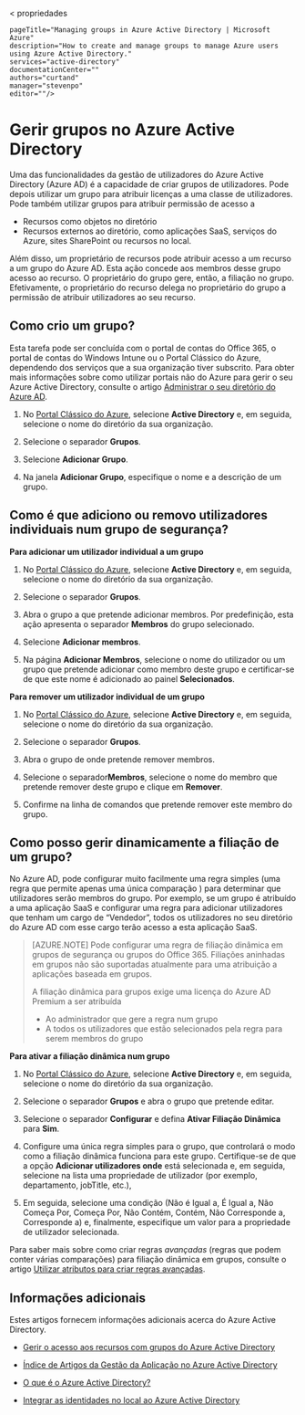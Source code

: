 < propriedades

    pageTitle="Managing groups in Azure Active Directory | Microsoft Azure"
    description="How to create and manage groups to manage Azure users using Azure Active Directory."
    services="active-directory"
    documentationCenter=""
    authors="curtand"
    manager="stevenpo"
    editor=""/>

<tags
    ms.service="active-directory"
    ms.workload="identity"
    ms.tgt_pltfrm="na"
    ms.devlang="na"
    ms.topic="get-started-article"
    ms.date="05/26/2016"
    ms.author="curtand"/>


# Gerir grupos no Azure Active Directory

Uma das funcionalidades da gestão de utilizadores do Azure Active Directory (Azure AD) é a capacidade de criar grupos de utilizadores. Pode depois utilizar um grupo para atribuir licenças a uma classe de utilizadores. Pode também utilizar grupos para atribuir permissão de acesso a

- Recursos como objetos no diretório
- Recursos externos ao diretório, como aplicações SaaS, serviços do Azure, sites SharePoint ou recursos no local.

Além disso, um proprietário de recursos pode atribuir acesso a um recurso a um grupo do Azure AD. Esta ação concede aos membros desse grupo acesso ao recurso. O proprietário do grupo gere, então, a filiação no grupo. Efetivamente, o proprietário do recurso delega no proprietário do grupo a permissão de atribuir utilizadores ao seu recurso.

## Como crio um grupo?

Esta tarefa pode ser concluída com o portal de contas do Office 365, o portal de contas do Windows Intune ou o Portal Clássico do Azure, dependendo dos serviços que a sua organização tiver subscrito. Para obter mais informações sobre como utilizar portais não do Azure para gerir o seu Azure Active Directory, consulte o artigo [Administrar o seu diretório do Azure AD](active-directory-administer.md).

1. No [Portal Clássico do Azure](https://manage.windowsazure.com), selecione **Active Directory** e, em seguida, selecione o nome do diretório da sua organização.

2. Selecione o separador **Grupos**.

3. Selecione **Adicionar Grupo**.

4. Na janela **Adicionar Grupo**, especifique o nome e a descrição de um grupo.


## Como é que adiciono ou removo utilizadores individuais num grupo de segurança?

**Para adicionar um utilizador individual a um grupo**

1. No [Portal Clássico do Azure](https://manage.windowsazure.com), selecione **Active Directory** e, em seguida, selecione o nome do diretório da sua organização.

2. Selecione o separador **Grupos**.

3. Abra o grupo a que pretende adicionar membros. Por predefinição, esta ação apresenta o separador **Membros** do grupo selecionado.

4. Selecione **Adicionar membros**.

5. Na página **Adicionar Membros**, selecione o nome do utilizador ou um grupo que pretende adicionar como membro deste grupo e certificar-se de que este nome é adicionado ao painel **Selecionados**.


**Para remover um utilizador individual de um grupo**

1. No [Portal Clássico do Azure](https://manage.windowsazure.com), selecione **Active Directory** e, em seguida, selecione o nome do diretório da sua organização.

2. Selecione o separador **Grupos**.

3. Abra o grupo de onde pretende remover membros.

4. Selecione o separador**Membros**, selecione o nome do membro que pretende remover deste grupo e clique em **Remover**.

6. Confirme na linha de comandos que pretende remover este membro do grupo.


## Como posso gerir dinamicamente a filiação de um grupo?

No Azure AD, pode configurar muito facilmente uma regra simples (uma regra que permite apenas uma única comparação ) para determinar que utilizadores serão membros do grupo. Por exemplo, se um grupo é atribuído a uma aplicação SaaS e configurar uma regra para adicionar utilizadores que tenham um cargo de “Vendedor”, todos os utilizadores no seu diretório do Azure AD com esse cargo terão acesso a esta aplicação SaaS.

> [AZURE.NOTE] Pode configurar uma regra de filiação dinâmica em grupos de segurança ou grupos do Office 365. Filiações aninhadas em grupos não são suportadas atualmente para uma atribuição a aplicações baseada em grupos.
>
> A filiação dinâmica para grupos exige uma licença do Azure AD Premium a ser atribuída
>
> - Ao administrador que gere a regra num grupo
> - A todos os utilizadores que estão selecionados pela regra para serem membros do grupo

**Para ativar a filiação dinâmica num grupo**

1. No [Portal Clássico do Azure](https://manage.windowsazure.com), selecione **Active Directory** e, em seguida, selecione o nome do diretório da sua organização.

2. Selecione o separador **Grupos** e abra o grupo que pretende editar.

3. Selecione o separador **Configurar** e defina **Ativar Filiação Dinâmica** para **Sim**.

4. Configure uma única regra simples para o grupo, que controlará o modo como a filiação dinâmica funciona para este grupo. Certifique-se de que a opção **Adicionar utilizadores onde** está selecionada e, em seguida, selecione na lista uma propriedade de utilizador (por exemplo, departamento, jobTitle, etc.),

5. Em seguida, selecione uma condição (Não é Igual a, É Igual a, Não Começa Por, Começa Por, Não Contém, Contém, Não Corresponde a, Corresponde a) e, finalmente, especifique um valor para a propriedade de utilizador selecionada.

Para saber mais sobre como criar regras *avançadas* (regras que podem conter várias comparações) para filiação dinâmica em grupos, consulte o artigo [Utilizar atributos para criar regras avançadas](active-directory-accessmanagement-groups-with-advanced-rules.md).

## Informações adicionais

Estes artigos fornecem informações adicionais acerca do Azure Active Directory.

* [Gerir o acesso aos recursos com grupos do Azure Active Directory](active-directory-manage-groups.md)

* [Índice de Artigos da Gestão da Aplicação no Azure Active Directory](active-directory-apps-index.md)

* [O que é o Azure Active Directory?](active-directory-whatis.md)

* [Integrar as identidades no local ao Azure Active Directory](active-directory-aadconnect.md)



<!--HONumber=Jun16_HO2-->


